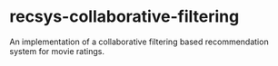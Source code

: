 # recsys-collaborative-filtering
An implementation of a collaborative filtering based recommendation system for movie ratings.
